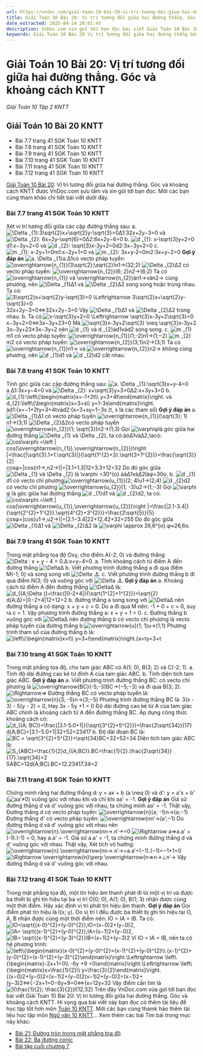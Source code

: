```yaml
---
url: https://vndoc.com/giai-toan-10-bai-20-vi-tri-tuong-doi-giua-hai-duong-thang-goc-va-khoang-cach-kntt-281341
title: Giải Toán 10 Bài 20: Vị trí tương đối giữa hai đường thẳng. Góc và khoảng cách KNTT - Giải Toán 10 Tập 2 KNTT - VnDoc.com
date_extracted: 2025-04-14 20:01:45
description: VnDoc.com xin gửi tới bạn đọc bài viết Giải Toán 10 Bài 20: Vị trí tương đối giữa hai đường thẳng. Góc và khoảng cách KNTT. Mời các bạn cùng tham khảo.
keywords: Giải Toán 10 Bài 20 Vị trí tương đối giữa hai đường thẳng Góc và khoảng cách KNTT, Giải Toán 10 Bài 20, Vị trí tương đối giữa hai đường thẳng Góc và khoảng cách, giải toán 10, toán 10 bài 20, toán 10, toán 10 KNTT, toán 10 kết nối tri thức
---
```


# Giải Toán 10 Bài 20: Vị trí tương đối giữa hai đường thẳng. Góc và khoảng cách KNTT
_Giải Toán 10 Tập 2 KNTT_
## Giải Toán 10 Bài 20 KNTT
  * Bài 7.7 trang 41 SGK Toán 10 KNTT
  * Bài 7.8 trang 41 SGK Toán 10 KNTT
  * Bài 7.9 trang 41 SGK Toán 10 KNTT
  * Bài 7.10 trang 41 SGK Toán 10 KNTT
  * Bài 7.11 trang 41 SGK Toán 10 KNTT
  * Bài 7.12 trang 41 SGK Toán 10 KNTT

[Giải Toán 10 Bài 20](<https://vndoc.com/giai-toan-10-bai-20-vi-tri-tuong-doi-giua-hai-duong-thang-goc-va-khoang-cach-kntt-281341>): Vị trí tương đối giữa hai đường thẳng. Góc và khoảng cách KNTT được VnDoc.com sưu tầm và xin gửi tới bạn đọc. Mời các bạn cùng tham khảo chi tiết bài viết dưới đây.
### Bài 7.7 trang 41 SGK Toán 10 KNTT
Xét vị trí tương đối giữa các cặp đường thẳng sau:
a.![\\Delta _{1}:3\\sqrt{2}x+\\sqrt{2}y-\\sqrt{3}=0](https://i.vdoc.vn/data/image/blank.png)Δ1:32x+2y−3=0 và ![\\Delta _{2}: 6x+2y-\\sqrt{6}=0](https://i.vdoc.vn/data/image/blank.png)Δ2:6x+2y−6=0
b. ![d _{1}: x-\\sqrt{3}y+2=0](https://i.vdoc.vn/data/image/blank.png)d1:x−3y+2=0 và ![d _{2}: \\sqrt{3}x-3y+2=0](https://i.vdoc.vn/data/image/blank.png)d2:3x−3y+2=0
c. ![m _{1}: x-2y+1=0](https://i.vdoc.vn/data/image/blank.png)m1:x−2y+1=0 và ![m _{2}: 3x+y-2=0](https://i.vdoc.vn/data/image/blank.png)m2:3x+y−2=0
**Gợi ý đáp án**
![a. \\Delta _{1}](https://i.vdoc.vn/data/image/blank.png)a.Δ1có vecto pháp tuyển: ![\\overrightarrow{n_{1}}\(3\\sqrt{2};\\sqrt{2}\)](https://i.vdoc.vn/data/image/blank.png)n1→\(32;2\)
![\\Delta _{2}](https://i.vdoc.vn/data/image/blank.png)Δ2 có vecto pháp tuyển: ![\\overrightarrow{n_{2}}\(6; 2\)](https://i.vdoc.vn/data/image/blank.png)n2→\(6;2\)
Ta có ![\\overrightarrow{n_{1}} và \\overrightarrow{n_{2}}](https://i.vdoc.vn/data/image/blank.png)àn1→vàn2→ cùng phương, nên ![\\Delta _{1}](https://i.vdoc.vn/data/image/blank.png)Δ1 và ![\\Delta _{2}](https://i.vdoc.vn/data/image/blank.png)Δ2 song song hoặc trùng nhau.
Ta có:![3\\sqrt{2}x+\\sqrt{2}y-\\sqrt{3}=0 \\Leftrightarrow 3\\sqrt{2}x+\\sqrt{2}y-\\sqrt{3}=0](https://i.vdoc.vn/data/image/blank.png)32x+2y−3=0⇔32x+2y−3=0
Vậy ![\\Delta _{1}](https://i.vdoc.vn/data/image/blank.png)Δ1 và ![\\Delta _{2}](https://i.vdoc.vn/data/image/blank.png)Δ2 trùng nhau.
b. Ta có:![x-\\sqrt{3}y+2=0 \\Leftrightarrow \\sqrt{3}x-3y+2\\sqrt{3}=0](https://i.vdoc.vn/data/image/blank.png)x−3y+2=0⇔3x−3y+23=0
Mà ![\\sqrt{3}x-3y+2\\sqrt{3} \\neq \\sqrt{3}x-3y+2](https://i.vdoc.vn/data/image/blank.png)3x−3y+23≠3x−3y+2 nên ![d _{1} và d _{2}](https://i.vdoc.vn/data/image/blank.png)àd1vàd2 song song.
c. ![m _{1}](https://i.vdoc.vn/data/image/blank.png)m1 có vecto pháp tuyến: ![\\overrightarrow{n_{1}}\(1;-2\)](https://i.vdoc.vn/data/image/blank.png)n1→\(1;−2\)
![m _{2}](https://i.vdoc.vn/data/image/blank.png)m2 có vecto pháp tuyến: ![\\overrightarrow{n_{2}}\(3;1\)](https://i.vdoc.vn/data/image/blank.png)n2→\(3;1\)
Ta có ![\\overrightarrow{n_{1}}](https://i.vdoc.vn/data/image/blank.png)n1→ và ![\\overrightarrow{n_{2}}](https://i.vdoc.vn/data/image/blank.png)n2→ không cùng phương, nên ![d _{1}](https://i.vdoc.vn/data/image/blank.png)d1 và ![d _{2}](https://i.vdoc.vn/data/image/blank.png)d2 cắt nhau.
### Bài 7.8 trang 41 SGK Toán 10 KNTT
Tính góc giữa các cặp đường thẳng sau:
![a. \\Delta _{1}:\\sqrt{3}x+y-4=0](https://i.vdoc.vn/data/image/blank.png)a.Δ1:3x+y−4=0 và ![\\Delta _{2}: x+\\sqrt{3}y+3=0](https://i.vdoc.vn/data/image/blank.png)Δ2:x+3y+3=0
b. ![d_{1}:\\left\\{\\begin{matrix}x=-1+2t\\\\ y=3+4t\\end{matrix}\\right. và d_{2}:\\left\\{\\begin{matrix}x=3+s\\\\ y=1-3s\\end{matrix}\\right.](https://i.vdoc.vn/data/image/blank.png)àd1:\{x=−1+2ty=3+4tvàd2:\{x=3+sy=1−3s \(t, s là các tham số\)
**Gợi ý đáp án**
a.
![\\Delta _{1}](https://i.vdoc.vn/data/image/blank.png)Δ1 có vecto pháp tuyến ![\\overrightarrow{n_{1}}\(\\sqrt{3}; 1\)](https://i.vdoc.vn/data/image/blank.png)n1→\(3;1\)
![\\Delta _{2}](https://i.vdoc.vn/data/image/blank.png)Δ2có vecto pháp tuyến ![\\overrightarrow{n_{2}}\(1; \\sqrt{3}\)](https://i.vdoc.vn/data/image/blank.png)n2→\(1;3\)
Gọi ![\\varphi](https://i.vdoc.vn/data/image/blank.png)φlà góc giữa hai đường thẳng ![\\Delta _{1} và \\Delta _{2}, ta có:](https://i.vdoc.vn/data/image/blank.png)àóΔ1vàΔ2,tacó:
![cos\\varphi =\\left | cos\(\\overrightarrow{n_{1}},\\overrightarrow{n_{2}}\)\\right |=\\frac{|\\sqrt{3}.1+1.\\sqrt{3}|}{\\sqrt{1^{2}+3}.\\sqrt{3+1^{2}}}=\\frac{\\sqrt{3}}{2}](https://i.vdoc.vn/data/image/blank.png)cosφ=|cos\(n1→,n2→\)|=|3.1+1.3|12+3.3+12=32
Do đó góc giữa ![\\Delta _{1} và \\Delta _{2} là \\varphi =30^{o}.](https://i.vdoc.vn/data/image/blank.png)ààΔ1vàΔ2làφ=30o.
b.
![d _{1}](https://i.vdoc.vn/data/image/blank.png)d1 có vecto chỉ phương![\\overrightarrow{u_{1}}\(2; 4\)](https://i.vdoc.vn/data/image/blank.png)u1→\(2;4\)
![d _{2}](https://i.vdoc.vn/data/image/blank.png)d2 có vecto chỉ phương ![\\overrightarrow{u_{2}}\(1; -3\)](https://i.vdoc.vn/data/image/blank.png)u2→\(1;−3\)
Gọi ![\\varphi](https://i.vdoc.vn/data/image/blank.png)φ là góc giữa hai đường thẳng ![d _{1}](https://i.vdoc.vn/data/image/blank.png)d1 và ![d _{2}](https://i.vdoc.vn/data/image/blank.png)d2, ta có:
![cos\\varphi =\\left | cos\(\\overrightarrow{u_{1}},\\overrightarrow{u_{2}}\)\\right |=\\frac{|2.1-3.4|}{\\sqrt{2^{2}+1^{2}}.\\sqrt{4^{2}+3^{2}}}=\\frac{2\\sqrt{5}}{5}](https://i.vdoc.vn/data/image/blank.png)cosφ=|cos\(u1→,u2→\)|=|2.1−3.4|22+12.42+32=255
Do đó góc giữa ![\\Delta _{1}](https://i.vdoc.vn/data/image/blank.png)Δ1 và ![\\Delta _{2}](https://i.vdoc.vn/data/image/blank.png)Δ2 là ![\\varphi \\approx 26,6^{o}.](https://i.vdoc.vn/data/image/blank.png)φ≈26,6o.
### Bài 7.9 trang 41 SGK Toán 10 KNTT
Trong mặt phẳng tọa độ Oxy, cho điểm A\(-2; 0\) và đường thẳng![\\Delta : x + y - 4 = 0.](https://i.vdoc.vn/data/image/blank.png)Δ:x+y−4=0.
a. Tính khoảng cách từ điểm A đến đường thẳng ![\\Delta](https://i.vdoc.vn/data/image/blank.png)Δ
b. Viết phương trình đường thẳng a đi qua điểm M\(-1; 0\) và song song với ![\\Delta .](https://i.vdoc.vn/data/image/blank.png)Δ.
c. Viết phương trình đường thẳng b đi qua điểm N\(3; 0\) và vuông góc với ![\\Delta .](https://i.vdoc.vn/data/image/blank.png)Δ.
**Gợi ý đáp án**
a. Khoảng cách từ điểm A đến đường thẳng ![\\Delta](https://i.vdoc.vn/data/image/blank.png)Δ là: ![d_{\(A;\\Delta \)}=\\frac{|0-2+4|}{\\sqrt{1^{2}+1^{2}}}=\\sqrt{2}](https://i.vdoc.vn/data/image/blank.png)d\(A;Δ\)=|0−2+4|12+12=2
b. đường thẳng a song song với ![\\Delta](https://i.vdoc.vn/data/image/blank.png)Δ nên đường thẳng a có dạng: x + y + c = 0.
Do a đi qua M nên: -1 + 0 + c = 0, suy ra c = 1.
Vậy phương trình đường thẳng a: x + y + 1 = 0.
c. Đường thẳng b vuông góc với ![\\Delta](https://i.vdoc.vn/data/image/blank.png)Δ nên đường thẳng b có vecto chỉ phương là vecto pháp tuyến của đường thẳng b:![\\overrightarrow{u}\(1; 1\)](https://i.vdoc.vn/data/image/blank.png)u→\(1;1\)
Phương trình tham số của đường thẳng b là:
![\\left\\{\\begin{matrix}x=t\\\\ y=3+t\\end{matrix}\\right.](https://i.vdoc.vn/data/image/blank.png)\{x=ty=3+t
### Bài 7.10 trang 41 SGK Toán 10 KNTT
Trong mặt phẳng tọa độ, cho tam giác ABC có A\(1; 0\), B\(3; 2\) và C\(-2; 1\).
a. Tính độ dài đường cao kẻ từ đỉnh A của tam giác ABC.
b. Tính diện tích tam giác ABC.
**Gợi ý đáp án**
a.
Viết phương trình đường thẳng BC: có vecto chỉ phương là ![\\overrightarrow{BC}\(-5;-3\)](https://i.vdoc.vn/data/image/blank.png)BC→\(−5;−3\) và đi qua B\(3; 2\).
![\\Rightarrow](https://i.vdoc.vn/data/image/blank.png)⇒ Đường thẳng BC có vecto pháp tuyến là: ![\\overrightarrow{n}\(3; -5\)](https://i.vdoc.vn/data/image/blank.png)n→\(3;−5\)
Phương trình đường thẳng BC là: 3\(x - 3\) - 5\(y - 2\) = 0, Hay 3x - 5y +1 = 0
Độ dài đường cao kẻ từ A của tam giác ABC chính là khoảng cách từ A đến đường thẳng BC.
Áp dụng công thức khoảng cách có:![d_{\(A; BC\)}=\\frac{|3.1-5.0+1|}{\\sqrt{3^{2}+5^{2}}}=\\frac{2\\sqrt{34}}{17}](https://i.vdoc.vn/data/image/blank.png)d\(A;BC\)=|3.1−5.0+1|32+52=23417
b.
Độ dài đoạn BC là: ![BC = \\sqrt{3^{2}+5^{2}}=\\sqrt{34}](https://i.vdoc.vn/data/image/blank.png)BC=32+52=34
Diện tích tam giác ABC là: ![S_{ABC}=\\frac{1}{2}d_{\(A;BC\)}.BC=\\frac{1}{2}.\\frac{2\\sqrt{34}}{17}.\\sqrt{34}=2](https://i.vdoc.vn/data/image/blank.png)SABC=12d\(A;BC\).BC=12.23417.34=2
### Bài 7.11 trang 41 SGK Toán 10 KNTT
Chứng minh rằng hai đường thẳng d: y = ax + b \(a \neq 0\) và d': y = a'x + b' \(![a](https://i.vdoc.vn/data/image/blank.png)a′≠0\) vuông góc với nhau khi và chỉ khi aa' = -1.
**Gợi ý đáp án**
Giả sử đường thẳng d và d' vuông góc với nhau, ta chứng minh aa' = -1. Thật vậy,
Đường thẳng d có vecto pháp tuyến: ![\\overrightarrow{n}\(a; -1\)](https://i.vdoc.vn/data/image/blank.png)n→\(a;−1\)
Đường thẳng d' có vecto pháp tuyến: ![\\overrightarrow{n](https://i.vdoc.vn/data/image/blank.png)n′→\(a′;−1\)
Do đường thẳng d và d' vuông góc với nhau nên![\\overrightarrow{n}.\\overrightarrow{n](https://i.vdoc.vn/data/image/blank.png)n→.n′→=0
![\\Rightarrow a](https://i.vdoc.vn/data/image/blank.png)⇒a.a' + \(-1\).\(-1\) = 0, hay a.a' = -1.
Giả sử a.a' = -1, ta chứng minh đường thẳng d và d' vuông góc với nhau. Thật vậy,
Xét tích vô hướng: ![\\overrightarrow{n}.\\overrightarrow{n](https://i.vdoc.vn/data/image/blank.png)n→.n′→=a.a′+\(−1\).\(−1\)=−1+1=0
![\\Rightarrow \\overrightarrow{n}\\perp \\overrightarrow{n](https://i.vdoc.vn/data/image/blank.png)⇒n→⊥n′→
Vậy đường thẳng d và d' vuông góc với nhau.
### Bài 7.12 trang 41 SGK Toán 10 KNTT
Trong mặt phẳng tọa độ, một tín hiệu âm thanh phát đi từ một vị trí và được ba thiết bị ghi tín hiệu tại ba vị trí O\(0; 0\), A\(1; 0\), B\(1; 3\) nhận được cùng một thời điểm. Hãy xác định vị trí phát tín hiệu âm thanh.
**Gợi ý đáp án**
Gọi điểm phát tín hiệu là I\(x; y\).
Do vị trí I đều được ba thiết bị ghi tín hiệu tại O, A, B nhận được cùng một thời điểm nên: IO = IA = IB.
Ta có: ![IO=\\sqrt{\(x-0\)^{2}+\(y-0\)^{2}},](https://i.vdoc.vn/data/image/blank.png)IO=\(x−0\)2+\(y−0\)2,
![IA= \\sqrt{\(x-1\)^{2}+\(y-0\)^{2}},](https://i.vdoc.vn/data/image/blank.png)IA=\(x−1\)2+\(y−0\)2,
![IB= \\sqrt{\(x-1\)^{2}+\(y-3\)^{2}}](https://i.vdoc.vn/data/image/blank.png)IB=\(x−1\)2+\(y−3\)2
Vì IO = IA = IB, nên ta có hệ phương trình:
![\\left\\{\\begin{matrix}\(x-0\)^{2}+\(y-0\)^{2}=\(x-1\)^{2}+\(y-0\)^{2}\\\\ \(x-1\)^{2}+\(y-0\)^{2}=\(x-1\)^{2}+\(y-3\)^{2}\\end{matrix}\\right.\\Leftrightarrow \\left\\{\\begin{matrix}-2x+1=0\\\\ -6y +9 =0\\end{matrix}\\right.\\Leftrightarrow \\left\\{\\begin{matrix}x=\\frac{1}{2}\\\\ y=\\frac{3}{2}\\end{matrix}\\right.](https://i.vdoc.vn/data/image/blank.png)\{\(x−0\)2+\(y−0\)2=\(x−1\)2+\(y−0\)2\(x−1\)2+\(y−0\)2=\(x−1\)2+\(y−3\)2⇔\{−2x+1=0−6y+9=0⇔\{x=12y=32
Vậy điểm cần tìm là ![I\(\\frac{1}{2}; \\frac{3}{2}\)](https://i.vdoc.vn/data/image/blank.png)I\(12;32\)
Trên đây VnDoc.com vừa gửi tới bạn đọc bài viết Giải Toán 10 Bài 20: Vị trí tương đối giữa hai đường thẳng. Góc và khoảng cách KNTT. Hi vọng qua bài viết này bạn đọc có thêm tài liệu để học tập tốt hơn môn [Toán 10 KNTT](<https://vndoc.com/toan-10-ket-noi-tri-thuc-tap2>). Mời các bạn cùng thamk hảo thêm tài liệu học tập môn [Ngữ văn 10 KNTT](<https://vndoc.com/ngu-van-10-ket-noi-tri-thuc-tap2>)...
Xem thêm các bài Tìm bài trong mục này khác:
  * [Bài 21: Đường tròn trong mặt phẳng tọa độ](</giai-toan-10-bai-21-duong-tron-trong-mat-phang-toa-do-kntt-281343>)
  * [Bài 22: Ba đường conic](</giai-toan-10-bai-22-ba-duong-conic-kntt-281344>)
  * [Bài tập cuối chương 7](</giai-toan-10-bai-tap-cuoi-chuong-7-kntt-281345>)

